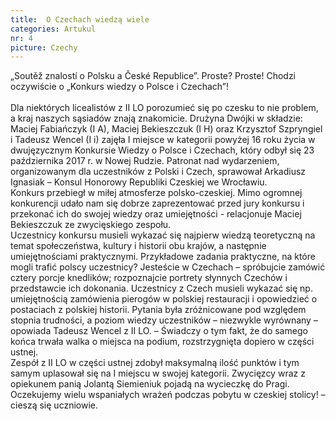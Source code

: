 ```yaml
---
title:  O Czechach wiedzą wiele
categories: Artukul
nr: 4
picture: Czechy
---
```

„Soutěž znalostí o Polsku a České Republice”. Proste? Proste! Chodzi oczywiście o „Konkurs wiedzy o Polsce i Czechach”!<br><br>
Dla niektórych licealistów z II LO porozumieć się po czesku to nie problem, a kraj naszych sąsiadów znają znakomicie. Drużyna Dwójki w składzie: Maciej Fabiańczyk (I A), Maciej Bekieszczuk (I H) oraz Krzysztof Szpryngiel i Tadeusz Wencel (I i) zajęła I miejsce w kategorii powyżej 16 roku życia w dwujęzycznym Konkursie Wiedzy o Polsce i Czechach, który odbył się 23 października 2017 r. w Nowej Rudzie. Patronat nad wydarzeniem, organizowanym dla uczestników z Polski i Czech, sprawował Arkadiusz Ignasiak – Konsul Honorowy Republiki Czeskiej we Wrocławiu. <br>
Konkurs przebiegł w miłej atmosferze polsko-czeskiej. Mimo ogromnej konkurencji udało nam się dobrze zaprezentować przed jury konkursu i przekonać ich do swojej wiedzy oraz umiejętności  -  relacjonuje Maciej Bekieszczuk ze zwycięskiego zespołu. <br>
Uczestnicy konkursu musieli wykazać się najpierw wiedzą teoretyczną na temat społeczeństwa, kultury i historii obu krajów, a następnie umiejętnościami praktycznymi. Przykładowe zadania praktyczne, na które mogli trafić polscy uczestnicy? Jesteście w Czechach – spróbujcie zamówić cztery porcje knedlików; rozpoznajcie portrety słynnych Czechów i przedstawcie ich dokonania. Uczestnicy z Czech musieli wykazać się np. umiejętnością zamówienia pierogów w polskiej restauracji i opowiedzieć o postaciach z polskiej historii.
Pytania była zróżnicowane pod względem stopnia trudności, a poziom wiedzy uczestników – niezwykle wyrównany – opowiada Tadeusz Wencel z II LO. – Świadczy o tym fakt, że do samego końca trwała walka o miejsca na podium, rozstrzygnięta dopiero w części ustnej. <br>
Zespół z II LO w części ustnej zdobył maksymalną ilość punktów i tym samym uplasował się na I miejscu w swojej kategorii. Zwycięzcy wraz z opiekunem panią Jolantą Siemieniuk pojadą na wycieczkę do Pragi. <br>
Oczekujemy wielu wspaniałych wrażeń podczas pobytu w czeskiej stolicy! – cieszą się uczniowie.
